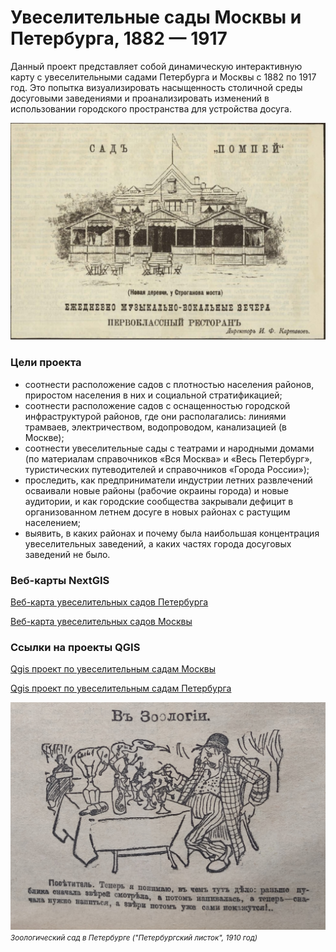 # Увеселительные сады Москвы и Петербурга, 1882 — 1917 #

Данный проект представляет собой динамическую интерактивную карту с увеселительными садами Петербурга и Москвы с 1882 по 1917 год. Это попытка визуализировать насыщенность столичной среды досуговыми заведениями и проанализировать изменений в использовании городского пространства для устройства досуга.

![Pompei](https://raw.githubusercontent.com/SvetlanaARyabova/pleasure_gardens/main/images/Pompei.jpg)

### Цели проекта

- соотнести расположение садов с плотностью населения районов, приростом населения в них и социальной стратификацией;
- соотнести расположение садов с оснащенностью городской инфраструктурой районов, где они располагались: линиями трамваев, электричеством, водопроводом, канализацией (в Москве);
- соотнести увеселительные сады с театрами и народными домами (по материалам справочников «Вся Москва» и «Весь Петербург», туристических путеводителей и справочников «Города России»);
- проследить, как предприниматели индустрии летних развлечений осваивали новые районы (рабочие окраины города) и новые аудитории, и как городские сообщества закрывали дефицит в организованном летнем досуге в новых районах с растущим населением;
- выявить, в каких районах и почему была наибольшая концентрация увеселительных заведений, а каких частях города досуговых заведений не было.

###  Веб-карты NextGIS

[Веб-карта увеселительных садов Петербурга](https://pleasure-gardens.nextgis.com/resource/126/display?base=osm-mapnik&lon=30.3364&lat=59.9295&angle=0&zoom=13&styles=114,116)

[Веб-карта увеселительных садов Москвы](https://pleasure-gardens.nextgis.com/resource/169/display?base=osm-mapnik&lon=37.6158&lat=55.7391&angle=0&zoom=13&styles=154,156,158,160,166,168)


###  Ссылки на проекты QGIS

[Qgis проект по увеселительным садам Москвы](https://github.com/SvetlanaARyabova/pleasure_gardens/blob/main/PG_Moscow.qgz)

[Qgis проект по увеселительным садам Петербурга](https://github.com/SvetlanaARyabova/pleasure_gardens/blob/main/PG_Piter.qgz)



![Zoo_spb](https://raw.githubusercontent.com/SvetlanaARyabova/pleasure_gardens/main/images/Zoo_1910_SPB.jpg)
<span style="font-size:smaller;">*Зоологический сад в Петербурге ("Петербургский листок", 1910 год)*</span>



